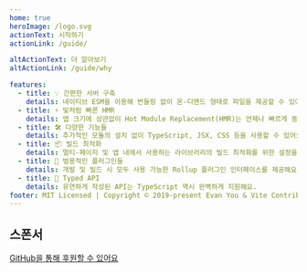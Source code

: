 ```yaml
---
home: true
heroImage: /logo.svg
actionText: 시작하기
actionLink: /guide/

altActionText: 더 알아보기
altActionLink: /guide/why

features:
  - title: 💡 간편한 서버 구축
    details: 네이티브 ESM을 이용해 번들링 없이 온-디맨드 형태로 파일을 제공할 수 있어요!
  - title: ⚡️ 빛처럼 빠른 HMR
    details: 앱 크기에 상관없이 Hot Module Replacement(HMR)는 언제나 빠르게 동작해요.
  - title: 🛠️ 다양한 기능들
    details: 추가적인 모듈의 설치 없이 TypeScript, JSX, CSS 등을 사용할 수 있어요.
  - title: 📦 빌드 최적화
    details: 멀티-페이지 및 앱 내에서 사용하는 라이브러리의 빌드 최적화를 위한 설정을 제공해요.
  - title: 🔩 범용적인 플러그인들
    details: 개발 및 빌드 시 모두 사용 가능한 Rollup 플러그인 인터페이스를 제공해요.
  - title: 🔑 Typed API
    details: 유연하게 작성된 API는 TypeScript 역시 완벽하게 지원해요.
footer: MIT Licensed | Copyright © 2019-present Evan You & Vite Contributors
---
```


<div class="frontpage sponsors">
  <h2>스폰서</h2>
  <div class="platinum-sponsors">
    <a v-for="{ href, src, name, id } of sponsors.filter(s => s.tier === 'platinum')" :href="href" target="_blank" rel="noopener" aria-label="sponsor-img">
      <img :src="src" :alt="name" :id="`sponsor-${id}`">
    </a>
  </div>
  <div class="gold-sponsors">
    <a v-for="{ href, src, name, id } of sponsors.filter(s => s.tier !== 'platinum')" :href="href" target="_blank" rel="noopener" aria-label="sponsor-img">
      <img :src="src" :alt="name" :id="`sponsor-${id}`">
    </a>
  </div>
  <a href="https://github.com/sponsors/yyx990803" target="_blank" rel="noopener">GitHub을 통해 후원할 수 있어요</a>
</div>

<script setup>
import sponsors from './.vitepress/theme/sponsors.json'
</script>
